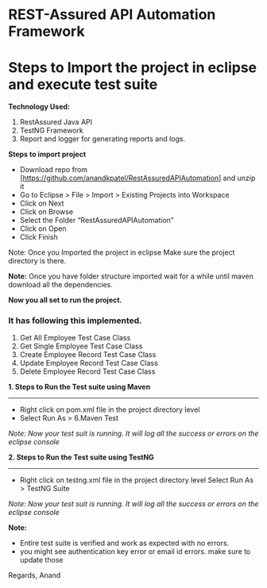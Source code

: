 # REST-Assured API Automation Framework
# Steps to Import the project in eclipse and execute test suite 

**Technology Used:**
1. RestAssured Java API
2. TestNG Framework 
3. Report and logger for generating reports and logs.

**Steps to import project**
- Download repo from [https://github.com/anandkpatel/RestAssuredAPIAutomation] and unzip it
- Go to Eclipse > File > Import > Existing Projects into Workspace
- Click on Next 
- Click on Browse
- Select the Folder “RestAssuredAPIAutomation”
- Click on Open
- Click Finish

Note: Once you Imported the project in eclipse Make sure the project directory is there. 

**Note:**
Once you have folder structure imported wait for a while until maven download all the dependencies. 

**Now you all set to run the project.**

### It has following this implemented. 
1. Get All Employee Test Case Class
2. Get Single Employee Test Case Class
3. Create Employee Record Test Case Class
4. Update Employee Record Test Case Class
5. Delete Employee Record Test Case Class

**1. Steps to Run the Test suite using Maven**

------------


- Right click on pom.xml file in the project directory level
- Select Run As > 6.Maven Test

*Note: Now your test suit is running. It will log all the success or errors on the eclipse console*

**2. Steps to Run the Test suite using TestNG**

------------



- Right click on testng.xml file in the project directory level
Select Run As >  TestNG Suite

*Note: Now your test suit is running. It will log all the success or errors on the eclipse console*



**Note:**
- Entire test suite is verified and work as expected with no errors. 
- you might see authentication key error or email id errors. make sure to update those


Regards,
Anand 


